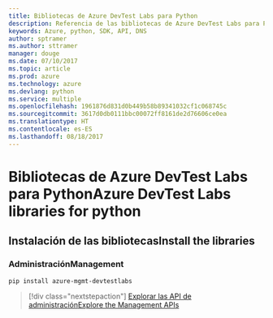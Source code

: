 ```yaml
---
title: Bibliotecas de Azure DevTest Labs para Python
description: Referencia de las bibliotecas de Azure DevTest Labs para Python
keywords: Azure, python, SDK, API, DNS
author: sptramer
ms.author: sttramer
manager: douge
ms.date: 07/10/2017
ms.topic: article
ms.prod: azure
ms.technology: azure
ms.devlang: python
ms.service: multiple
ms.openlocfilehash: 1961876d831d0b449b58b89341032cf1c068745c
ms.sourcegitcommit: 3617d0db0111bbc00072ff8161de2d76606ce0ea
ms.translationtype: HT
ms.contentlocale: es-ES
ms.lasthandoff: 08/18/2017
---
```

# <a name="azure-devtest-labs-libraries-for-python"></a><span data-ttu-id="33f5e-104">Bibliotecas de Azure DevTest Labs para Python</span><span class="sxs-lookup"><span data-stu-id="33f5e-104">Azure DevTest Labs libraries for python</span></span>

## <a name="install-the-libraries"></a><span data-ttu-id="33f5e-105">Instalación de las bibliotecas</span><span class="sxs-lookup"><span data-stu-id="33f5e-105">Install the libraries</span></span>


### <a name="management"></a><span data-ttu-id="33f5e-106">Administración</span><span class="sxs-lookup"><span data-stu-id="33f5e-106">Management</span></span>

```bash
pip install azure-mgmt-devtestlabs
```
> [!div class="nextstepaction"]
> [<span data-ttu-id="33f5e-107">Explorar las API de administración</span><span class="sxs-lookup"><span data-stu-id="33f5e-107">Explore the Management APIs</span></span>](/python/api/overview/azure/devtestlabs/managementlibrary)